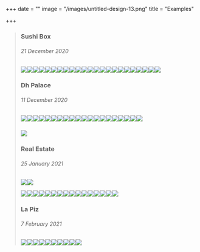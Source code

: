 +++
date = ""
image = "/images/untitled-design-13.png"
title = "Examples"

+++
> ### Sushi Box
>
> ###### 21 December 2020
>
> ![](/images/imageedit_5_7000064600.jpg)![](/images/imageedit_7_8907934614.jpg)![](/images/imageedit_9_3168160281.jpg)![](/images/imageedit_13_7008377097.jpg)![](/images/imageedit_15_2976605618.jpg)![](/images/imageedit_11_6560123511.jpg)![](/images/imageedit_17_9168125431.jpg)![](/images/imageedit_19_4561734007.jpg)![](/images/imageedit_21_7976014620.jpg)![](/images/imageedit_23_5341329179.jpg)![](/images/imageedit_25_3552609648.jpg)![](/images/imageedit_27_8892363330.jpg)![](/images/imageedit_29_9257815932.jpg)![](/images/imageedit_31_9441982748.jpg)![](/images/imageedit_33_8486691485.jpg)![](/images/imageedit_89_3655161624.jpg)![](/images/imageedit_87_2865794758.jpg)![](/images/imageedit_85_8930187762.jpg)![](/images/imageedit_97_6250843782.jpg)![](/images/imageedit_93_8877321566.jpg)![](/images/imageedit_95_7795507992.jpg)![](/images/imageedit_83_4169303692.jpg)![](/images/imageedit_91_6134060434.jpg)
>
> ### Dh Palace
>
> ###### 11 December 2020
>
> ![](/images/imageedit_35_4347121531.jpg)![](/images/imageedit_37_9976121328.jpg)![](/images/imageedit_39_3926073930.jpg)![](/images/imageedit_41_6241367906.jpg)![](/images/imageedit_43_7663860431.jpg)![](/images/imageedit_45_8031467168.jpg)![](/images/imageedit_47_4255253449.jpg)![](/images/imageedit_49_6621375081.jpg)![](/images/imageedit_53_8520301318.jpg)![](/images/imageedit_65_6089762746.jpg)![](/images/imageedit_61_2739975652.jpg)![](/images/imageedit_63_3524018426.jpg)![](/images/imageedit_59_8598040543.jpg)![](/images/imageedit_69_5521828958.jpg)![](/images/imageedit_75_8759371348.jpg)![](/images/imageedit_79_7842210504.jpg)![](/images/imageedit_81_4682030129.jpg)![](/images/imageedit_77_3568104186.jpg)![](/images/imageedit_67_3451726539.jpg)![](/images/imageedit_71_6519305214.jpg)
>
> ### ![](/images/imageedit_71_6519305214.jpg)
>
> ### Real Estate
>
> ###### 25 January 2021
>
> ![](/images/imageedit_3_6941032957.jpg)![](/images/imageedit_8_5418456076.jpg)
>
> ![](/images/imageedit_10_8082830493.jpg)![](/images/imageedit_6_7474131878.jpg)![](/images/imageedit_12_4463866279.jpg)![](/images/imageedit_14_5335789013.jpg)![](/images/imageedit_16_2115635239.jpg)![](/images/imageedit_18_8600205977.jpg)![](/images/imageedit_20_7588831167.jpg)![](/images/imageedit_22_2664995715.jpg)![](/images/imageedit_26_7382771282.jpg)![](/images/imageedit_24_9120667630.jpg)![](/images/imageedit_30_9820435759.jpg)![](/images/imageedit_28_7138051407.jpg)![](/images/imageedit_32_7272042042.jpg)![](/images/imageedit_34_8489096910.jpg)![](/images/imageedit_38_4013644335.jpg)![](/images/imageedit_36_5053162948.jpg)
>
> ### La Piz
>
> ###### 7 February 2021
>
> ![](/images/imageedit_66_2150678645.jpg)![](/images/imageedit_68_3316153699.jpg)![](/images/imageedit_62_5577573975.jpg)![](/images/imageedit_54_5734580823.jpg)![](/images/imageedit_46_5420582908.jpg)![](/images/imageedit_42_3789275746.jpg)![](/images/imageedit_44_3377544637.jpg)![](/images/imageedit_48_4108647843.jpg)![](/images/imageedit_56_4485611720.jpg)![](/images/imageedit_64_8486219721.jpg)